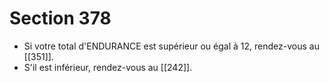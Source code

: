 # Section 378

- Si votre total d'ENDURANCE est supérieur ou égal à 12, rendez-vous au [[351]].
- S'il est inférieur, rendez-vous au [[242]].